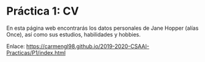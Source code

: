 # Práctica 1: CV

En esta página web encontrarás los datos personales de Jane Hopper (alías Once), así como sus estudios, habilidades y hobbies.

Enlace: 
https://carmengl98.github.io/2019-2020-CSAAI-Practicas/P1/index.html
